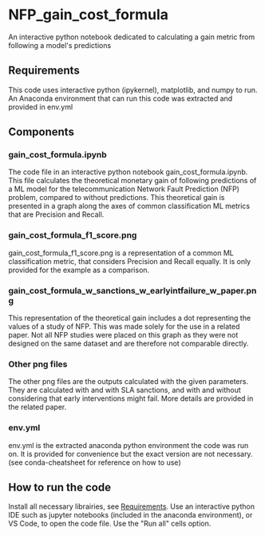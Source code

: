 # NFP_gain_cost_formula
An interactive python notebook dedicated to calculating a gain metric from following a model's predictions

## Requirements
This code uses interactive python (ipykernel), matplotlib, and numpy to run. An Anaconda environment that can run this code was extracted and provided in env.yml

## Components
### gain_cost_formula.ipynb
The code file in an interactive python notebook gain_cost_formula.ipynb. This file calculates the theoretical monetary gain of following predictions of a ML model for the telecommunication Network Fault Prediction (NFP) problem, compared to without predictions. This theoretical gain is presented in a graph along the axes of common classification ML metrics that are Precision and Recall.

### gain_cost_formula_f1_score.png
gain_cost_formula_f1_score.png is a representation of a common ML classification metric, that considers Precision and Recall equally. It is only provided for the example as a comparison.

### gain_cost_formula_w_sanctions_w_earlyintfailure_w_paper.png
This representation of the theoretical gain includes a dot representing the values of a study of NFP. This was made solely for the use in a related paper. Not all NFP studies were placed on this graph as they were not designed on the same dataset and are therefore not comparable directly.

### Other png files
The other png files are the outputs calculated with the given parameters. They are calculated with and with SLA sanctions, and with and without considering that early interventions might fail. More details are provided in the related paper.

### env.yml
env.yml is the extracted anaconda python environment the code was run on. It is provided for convenience but the exact version are not necessary. (see conda-cheatsheet for reference on how to use)

## How to run the code
Install all necessary librairies, see [Requirements](##Requirements).
Use an interactive python IDE such as jupyter notebooks (included in the anaconda environment), or VS Code, to open the code file.
Use the "Run all" cells option.
